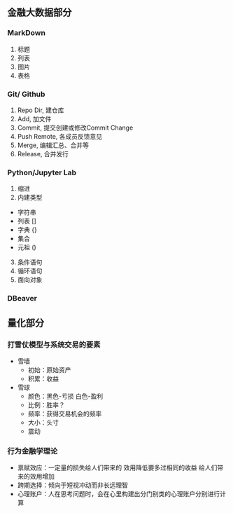 ## 金融大数据部分
### MarkDown
1. 标题
2. 列表
3. 图片
4. 表格
### Git/ Github
1. Repo Dir, 建仓库
2. Add, 加文件
3. Commit, 提交创建或修改Commit Change
4. Push Remote, 各成员反馈意见
5. Merge, 编辑汇总、合并等
6. Release, 合并发行
### Python/Jupyter Lab
1. 缩进
2. 内建类型
  - 字符串
  - 列表 []
  - 字典 {}
  - 集合
  - 元祖 ()
3. 条件语句
4. 循环语句
5. 面向对象
### DBeaver
## 量化部分
### 打雪仗模型与系统交易的要素
  - 雪墙
    - 初始：原始资产
    - 积累：收益
  - 雪球
    - 颜色：黑色-亏损 白色-盈利
    - 比例：胜率？
    - 频率：获得交易机会的频率
    - 大小：头寸
    - 震动
### 行为金融学理论
  - 禀赋效应：一定量的损失给人们带来的 效用降低要多过相同的收益 给人们带来的效用增加
  - 跨期选择：倾向于短视冲动而非长远理智
  - 心理账户：人在思考问题时，会在心里构建出分门别类的心理账户分别进行计算
